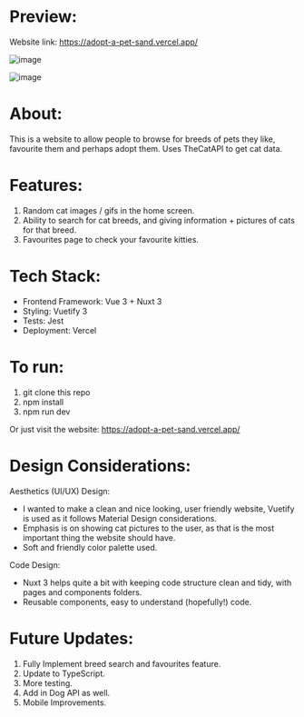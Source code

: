 # Preview:
Website link: https://adopt-a-pet-sand.vercel.app/

![image](https://user-images.githubusercontent.com/59087730/217887478-16e49737-4d53-4d9a-b60b-18b7f4773524.png)

![image](https://user-images.githubusercontent.com/59087730/217887028-492fe822-68d9-4e94-b964-db6f2e3fbf27.png)

# About:
This is a website to allow people to browse for breeds of pets they like, favourite them and perhaps adopt them. Uses TheCatAPI to get cat data.

# Features:
1. Random cat images / gifs in the home screen.
2. Ability to search for cat breeds, and giving information + pictures of cats for that breed.
3. Favourites page to check your favourite kitties.

# Tech Stack:
- Frontend Framework: Vue 3 + Nuxt 3
- Styling: Vuetify 3
- Tests: Jest
- Deployment: Vercel

# To run:
1. git clone this repo
2. npm install
3. npm run dev

Or just visit the website: https://adopt-a-pet-sand.vercel.app/

# Design Considerations:
Aesthetics (UI/UX) Design: 
- I wanted to make a clean and nice looking, user friendly website, Vuetify is used as it follows Material Design considerations.
- Emphasis is on showing cat pictures to the user, as that is the most important thing the website should have.
- Soft and friendly color palette used.

Code Design:
- Nuxt 3 helps quite a bit with keeping code structure clean and tidy, with pages and components folders.
- Reusable components, easy to understand (hopefully!) code.

# Future Updates:
1. Fully Implement breed search and favourites feature.
2. Update to TypeScript.
3. More testing.
4. Add in Dog API as well.
5. Mobile Improvements.
